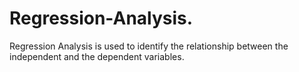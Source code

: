 # Regression-Analysis.
Regression Analysis is used to identify the relationship between the independent and the dependent  variables.
